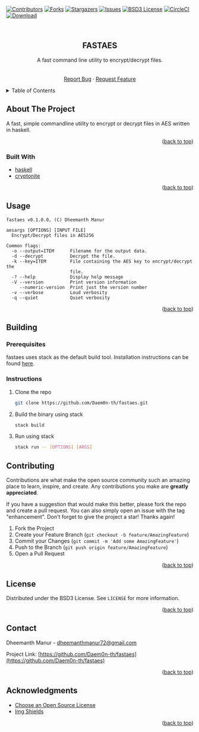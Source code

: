 <div id="top"></div>
<!--
*** Thanks for checking out the Best-README-Template. If you have a suggestion
*** that would make this better, please fork the repo and create a pull request
*** or simply open an issue with the tag "enhancement".
*** Don't forget to give the project a star!
*** Thanks again! Now go create something AMAZING! :D
-->



<!-- PROJECT SHIELDS -->
<!--
*** I'm using markdown "reference style" links for readability.
*** Reference links are enclosed in brackets [ ] instead of parentheses ( ).
*** See the bottom of this document for the declaration of the reference variables
*** for contributors-url, forks-url, etc. This is an optional, concise syntax you may use.
*** https://www.markdownguide.org/basic-syntax/#reference-style-links
-->
[![Contributors][contributors-shield]][contributors-url]
[![Forks][forks-shield]][forks-url]
[![Stargazers][stars-shield]][stars-url]
[![Issues][issues-shield]][issues-url]
[![BSD3 License][license-shield]][license-url]
[![CircleCI][build-shield]][build-url]
[![Download][download-shield]][download-url]



<!-- PROJECT LOGO -->
<br />
<div align="center">
<h2 align="center">FASTAES</h2>

  <p align="center">
    A fast command line utility to encrypt/decrypt files.
    <br />
    <!-- <a href="https://github.com/Daem0n-th/fastaes"><strong>Explore the docs »</strong></a> -->
    <br />
    <br />
    <!-- <a href="https://github.com/Daem0n-th/fastaes">View Demo</a>
    · -->
    <a href="https://github.com/Daem0n-th/fastaes/issues">Report Bug</a>
    ·
    <a href="https://github.com/Daem0n-th/fastaes/issues">Request Feature</a>
  </p>
</div>



<!-- TABLE OF CONTENTS -->
<details>
  <summary>Table of Contents</summary>
  <ol>
    <li>
      <a href="#about-the-project">About The Project</a>
      <ul>
        <li><a href="#built-with">Built With</a></li>
      </ul>
    </li>
    <li><a href="#usage">Usage</a></li>
    <li><a href="#building">Building</a></li>
    <li><a href="#contributing">Contributing</a></li>
    <li><a href="#license">License</a></li>
    <li><a href="#contact">Contact</a></li>
    <li><a href="#acknowledgments">Acknowledgments</a></li>
  </ol>
</details>



<!-- ABOUT THE PROJECT -->
## About The Project

A fast, simple commandline utility to encrypt or decrypt files in AES written in haskell.

<p align="right">(<a href="#top">back to top</a>)</p>



### Built With

* [haskell](https://www.haskell.org/)
* [cryptonite](https://hackage.haskell.org/package/cryptonite-0.29)

<p align="right">(<a href="#top">back to top</a>)</p>

<!-- USAGE EXAMPLES -->
## Usage
```
fastaes v0.1.0.0, (C) Dheemanth Manur

aesargs [OPTIONS] [INPUT FILE]
  Encrypt/Decrypt files in AES256

Common flags:
  -o --output=ITEM      Filename for the output data.
  -d --decrypt          Decrypt the file.
  -k --key=ITEM         File containing the AES key to encrypt/decrypt the
                        file.
  -? --help             Display help message
  -V --version          Print version information
     --numeric-version  Print just the version number
  -v --verbose          Loud verbosity
  -q --quiet            Quiet verbosity
```

<!-- _For more examples, please refer to the [Documentation](https://example.com)_ -->

<p align="right">(<a href="#top">back to top</a>)</p>


<!-- GETTING STARTED -->
<!-- ## Getting Started

This is an example of how you may give instructions on setting up your project locally.
To get a local copy up and running follow these simple example steps.

### Prerequisites

This is an example of how to list things you need to use the software and how to install them.
* npm
  ```sh
  npm install npm@latest -g
  ```

### Installation

1. Get a free API Key at [https://example.com](https://example.com)
2. Clone the repo
   ```sh
   git clone https://github.com/Daem0n-th/fastaes.git
   ```
3. Install NPM packages
   ```sh
   npm install
   ```
4. Enter your API in `config.js`
   ```js
   const API_KEY = 'ENTER YOUR API';
   ```

<p align="right">(<a href="#top">back to top</a>)</p> -->

## Building


### Prerequisites
fastaes uses stack as the default build tool. Installation instructions can be found [here](https://docs.haskellstack.org/en/stable/install_and_upgrade/).

### Instructions
1. Clone the repo
   ```sh
   git clone https://github.com/Daem0n-th/fastaes.git
   ```
2. Build the binary using stack
   ```sh
   stack build
   ```
3. Run using stack
   ```sh
   stack run -- [OPTIONS] [ARGS]
   ```


<!-- ROADMAP -->
<!-- ## Roadmap

- [] Feature 1
- [] Feature 2
- [] Feature 3
    - [] Nested Feature

See the [open issues](https://github.com/Daem0n-th/fastaes/issues) for a full list of proposed features (and known issues).

<p align="right">(<a href="#top">back to top</a>)</p> -->



<!-- CONTRIBUTING -->
## Contributing

Contributions are what make the open source community such an amazing place to learn, inspire, and create. Any contributions you make are **greatly appreciated**.

If you have a suggestion that would make this better, please fork the repo and create a pull request. You can also simply open an issue with the tag "enhancement".
Don't forget to give the project a star! Thanks again!


1. Fork the Project
2. Create your Feature Branch (`git checkout -b feature/AmazingFeature`)
3. Commit your Changes (`git commit -m 'Add some AmazingFeature'`)
4. Push to the Branch (`git push origin feature/AmazingFeature`)
5. Open a Pull Request

<p align="right">(<a href="#top">back to top</a>)</p>



<!-- LICENSE -->
## License

Distributed under the BSD3 License. See `LICENSE` for more information.

<p align="right">(<a href="#top">back to top</a>)</p>



<!-- CONTACT -->
## Contact

Dheemanth Manur - dheemanthmanur72@gmail.com

<!-- [@twitter_handle](https://twitter.com/twitter_handle) -->

Project Link: [https://github.com/Daem0n-th/fastaes](https://github.com/Daem0n-th/fastaes)

<p align="right">(<a href="#top">back to top</a>)</p>



<!-- ACKNOWLEDGMENTS -->
## Acknowledgments

* [Choose an Open Source License](https://choosealicense.com)
* [Img Shields](https://shields.io)

<p align="right">(<a href="#top">back to top</a>)</p>



<!-- MARKDOWN LINKS & IMAGES -->
<!-- https://www.markdownguide.org/basic-syntax/#reference-style-links -->
[contributors-shield]: https://img.shields.io/github/contributors/Daem0n-th/fastaes.svg?style=for-the-badge
[contributors-url]: https://github.com/Daem0n-th/fastaes/graphs/contributors
[forks-shield]: https://img.shields.io/github/forks/Daem0n-th/fastaes.svg?style=for-the-badge
[forks-url]: https://github.com/Daem0n-th/fastaes/network/members
[stars-shield]: https://img.shields.io/github/stars/Daem0n-th/fastaes.svg?style=for-the-badge
[stars-url]: https://github.com/Daem0n-th/fastaes/stargazers
[issues-shield]: https://img.shields.io/github/issues/Daem0n-th/fastaes.svg?style=for-the-badge
[issues-url]: https://github.com/Daem0n-th/fastaes/issues
[license-shield]: https://img.shields.io/github/license/Daem0n-th/fastaes.svg?style=for-the-badge
[license-url]: https://github.com/Daem0n-th/fastaes/blob/master/LICENSE
[build-shield]: https://img.shields.io/circleci/build/github/Daem0n-th/fastaes/main?logo=circleCI&style=for-the-badge
[build-url]: https://app.circleci.com/pipelines/github/Daem0n-th/fastaes?branch=main
[download-shield]: https://img.shields.io/badge/Latest-build-red?style=for-the-badge
[download-url]: https://6-431018732-gh.circle-artifacts.com/0/fastaes